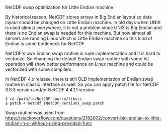 
NetCDF swap optimization for Little Endian machine

By historical reason, NetCDF stores arrays in Big Endian layout so data layout should be changed on Little Endian machine.
In old days when UNIX is used almost everywhere, it is not a problem since UNIX is Big Endian and there is no Endian swap is needed for this machine. But now almost all servers are running Linux which is Little Endian machine so this kind of Endian is some bottleneck for NetCDF.

NetCDF's own Endian swap routine is rude implementation and it is hard to vectorize.
So changing the default Endian swap routine with some bit operation will show better performance on Linux machine and could be vectorized with some compilers.

In NetCDF 4.x release, there is still OLD implementation of Endian swap routine in classic interface as well.
So you can apply patch file for NetCDF 3.6.3 version and/or NetCDF 4.4.1.1 version.

    $ cd /path/to/NetCDF_source/libsrc
    $ patch < netcdf_{NetCDF_version}_swap.patch


Swap routine was used from https://stackoverflow.com/questions/2182002/convert-big-endian-to-little-endian-in-c-without-using-provided-func
